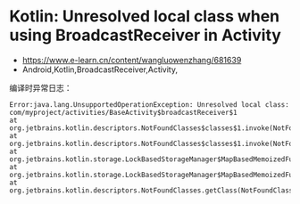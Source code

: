 # Kotlin: Unresolved local class when using BroadcastReceiver in Activity
- https://www.e-learn.cn/content/wangluowenzhang/681639
- Android,Kotlin,BroadcastReceiver,Activity,

编译时异常日志：

    Error:java.lang.UnsupportedOperationException: Unresolved local class: com/myproject/activities/BaseActivity$broadcastReceiver$1
    at org.jetbrains.kotlin.descriptors.NotFoundClasses$classes$1.invoke(NotFoundClasses.kt:44)
    at org.jetbrains.kotlin.descriptors.NotFoundClasses$classes$1.invoke(NotFoundClasses.kt:32)
    at org.jetbrains.kotlin.storage.LockBasedStorageManager$MapBasedMemoizedFunction.invoke(LockBasedStorageManager.java:408)
    at org.jetbrains.kotlin.storage.LockBasedStorageManager$MapBasedMemoizedFunctionToNotNull.invoke(LockBasedStorageManager.java:483)
    at org.jetbrains.kotlin.descriptors.NotFoundClasses.getClass(NotFoundClasses.kt:101)
